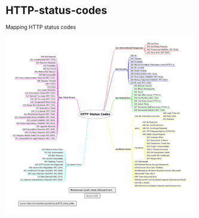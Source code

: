 # HTTP-status-codes
Mapping HTTP status codes

![alt text](https://github.com/mhdsyarif/HTTP-status-codes/blob/master/HTTP%20Status%20Codes.jpg?raw=true) 
